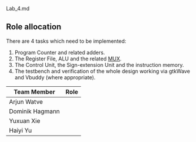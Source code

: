Lab_4.md
## Role allocation

There are 4 tasks which need to be implemented: 

1. Program Counter and related adders.
2. The Register File, ALU and the related [MUX](https://github.com/aw-999/Lab4-Reduced-RISC-V/blob/main/repo/rtl/mux.sv).
3. The Control Unit, the Sign-extension Unit and the instruction memory.
4. The testbench and verification of the whole design working via gtkWave and Vbuddy (where appropriate).

| Team Member     | Role |
| --------------- | ---- |
| Arjun Watve     |      |
| Dominik Hagmann |      |
| Yuxuan Xie      |      |
| Haiyi Yu        |      |

